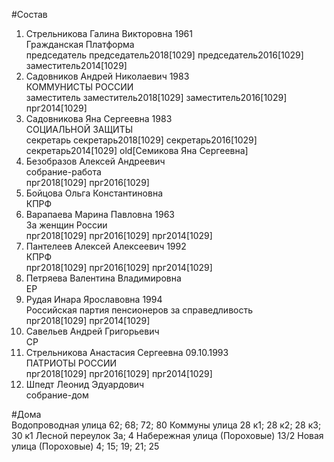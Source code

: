 #Состав  
1. Стрельникова Галина Викторовна 1961  
    Гражданская Платформа  
    председатель председатель2018[1029] председатель2016[1029] заместитель2014[1029]  
2. Садовников Андрей Николаевич 1983  
    КОММУНИСТЫ РОССИИ  
    заместитель заместитель2018[1029] заместитель2016[1029] прг2014[1029]  
3. Садовникова Яна Сергеевна 1983  
    СОЦИАЛЬНОЙ ЗАЩИТЫ  
    секретарь секретарь2018[1029] секретарь2016[1029] секретарь2014[1029] old[Семикова Яна Сергеевна]  
4. Безобразов Алексей Андреевич  
    собрание-работа  
    прг2018[1029] прг2016[1029]  
5. Бойцова Ольга Константиновна  
    КПРФ  
6. Варапаева Марина Павловна 1963  
    За женщин России  
    прг2018[1029] прг2016[1029] прг2014[1029]  
7. Пантелеев Алексей Алексеевич 1992  
    КПРФ  
    прг2018[1029] прг2016[1029] прг2014[1029]  
8. Петряева Валентина Владимировна  
    ЕР  
9. Рудая Инара Ярославовна 1994  
    Российская партия пенсионеров за справедливость  
    прг2018[1029] прг2014[1029]  
10. Савельев Андрей Григорьевич  
    СР  
11. Стрельникова Анастасия Сергеевна 09.10.1993  
    ПАТРИОТЫ РОССИИ  
    прг2018[1029] прг2016[1029] прг2014[1029]  
12. Шпедт Леонид Эдуардович  
    собрание-дом  
  
#Дома  
Водопроводная улица 62; 68; 72; 80 Коммуны улица 28 к1; 28 к2; 28 к3; 30 к1 Лесной переулок 3а; 4 Набережная улица (Пороховые) 13/2 Новая улица (Пороховые) 4; 15; 19; 21; 25  
  
